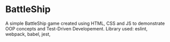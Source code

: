# BattleShip

A simple BattleShip game created using HTML, CSS and JS to demonstrate OOP concepts and Test-Driven Developement.
Library used: eslint, webpack, babel, jest, 
